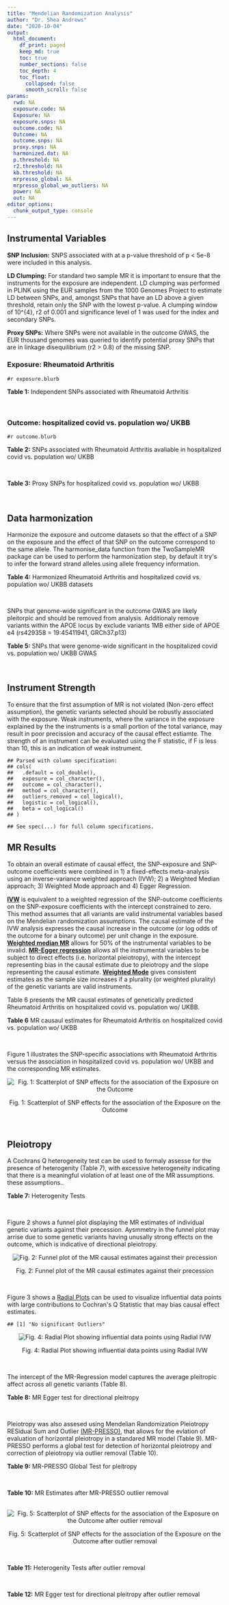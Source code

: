 ```yaml
---
title: "Mendelian Randomization Analysis"
author: "Dr. Shea Andrews"
date: "2020-10-04"
output:
  html_document:
    df_print: paged
    keep_md: true
    toc: true
    number_sections: false
    toc_depth: 4
    toc_float:
      collapsed: false
      smooth_scroll: false
params:
  rwd: NA
  exposure.code: NA
  Exposure: NA
  exposure.snps: NA
  outcome.code: NA
  Outcome: NA
  outcome.snps: NA
  proxy.snps: NA
  harmonized.dat: NA
  p.threshold: NA
  r2.threshold: NA
  kb.threshold: NA
  mrpresso_global: NA
  mrpresso_global_wo_outliers: NA
  power: NA
  out: NA
editor_options:
  chunk_output_type: console
---
```







## Instrumental Variables
**SNP Inclusion:** SNPS associated with at a p-value threshold of p < 5e-8 were included in this analysis.
<br>

**LD Clumping:** For standard two sample MR it is important to ensure that the instruments for the exposure are independent. LD clumping was performed in PLINK using the EUR samples from the 1000 Genomes Project to estimate LD between SNPs, and, amongst SNPs that have an LD above a given threshold, retain only the SNP with the lowest p-value. A clumping window of 10^{4}, r2 of 0.001 and significance level of 1 was used for the index and secondary SNPs.
<br>

**Proxy SNPs:** Where SNPs were not available in the outcome GWAS, the EUR thousand genomes was queried to identify potential proxy SNPs that are in linkage disequilibrium (r2 > 0.8) of the missing SNP.
<br>

### Exposure: Rheumatoid Arthritis
`#r exposure.blurb`
<br>

**Table 1:** Independent SNPs associated with Rheumatoid Arthritis
<div data-pagedtable="false">
  <script data-pagedtable-source type="application/json">
{"columns":[{"label":["SNP"],"name":[1],"type":["chr"],"align":["left"]},{"label":["CHROM"],"name":[2],"type":["dbl"],"align":["right"]},{"label":["POS"],"name":[3],"type":["dbl"],"align":["right"]},{"label":["REF"],"name":[4],"type":["chr"],"align":["left"]},{"label":["ALT"],"name":[5],"type":["chr"],"align":["left"]},{"label":["AF"],"name":[6],"type":["dbl"],"align":["right"]},{"label":["BETA"],"name":[7],"type":["dbl"],"align":["right"]},{"label":["SE"],"name":[8],"type":["dbl"],"align":["right"]},{"label":["Z"],"name":[9],"type":["dbl"],"align":["right"]},{"label":["P"],"name":[10],"type":["dbl"],"align":["right"]},{"label":["N"],"name":[11],"type":["dbl"],"align":["right"]},{"label":["TRAIT"],"name":[12],"type":["chr"],"align":["left"]}],"data":[{"1":"rs187786174","2":"1","3":"2523811","4":"G","5":"A","6":"0.0204778","7":"-0.11653382","8":"0.015306122","9":"-7.613543","10":"2.2e-10","11":"58284","12":"Rheumatoid_Arthritis"},{"1":"rs2240336","2":"1","3":"17674402","4":"C","5":"T","6":"0.3954930","7":"-0.10536052","8":"0.015306122","9":"-6.883554","10":"1.4e-09","11":"58284","12":"Rheumatoid_Arthritis"},{"1":"rs28411352","2":"1","3":"38278579","4":"C","5":"T","6":"0.2434500","7":"0.10436002","8":"0.022959184","9":"4.545458","10":"5.2e-09","11":"58284","12":"Rheumatoid_Arthritis"},{"1":"rs2476601","2":"1","3":"114377568","4":"A","5":"G","6":"0.8679250","7":"-0.59332700","8":"0.043367347","9":"-13.681400","10":"1.6e-149","11":"58284","12":"Rheumatoid_Arthritis"},{"1":"rs61828284","2":"1","3":"173299743","4":"C","5":"T","6":"0.0550693","7":"-0.19845094","8":"0.028061224","9":"-7.072070","10":"8.7e-09","11":"58284","12":"Rheumatoid_Arthritis"},{"1":"rs34695944","2":"2","3":"61124850","4":"T","5":"C","6":"0.3807150","7":"0.11653400","8":"0.015306122","9":"7.613540","10":"4.4e-14","11":"58284","12":"Rheumatoid_Arthritis"},{"1":"rs2661798","2":"2","3":"65635688","4":"A","5":"T","6":"0.3834450","7":"0.09431070","8":"0.015306122","9":"6.161630","10":"1.1e-09","11":"58284","12":"Rheumatoid_Arthritis"},{"1":"rs9653442","2":"2","3":"100825367","4":"C","5":"T","6":"0.5316020","7":"-0.10536052","8":"0.015306122","9":"-6.883554","10":"3.6e-12","11":"58284","12":"Rheumatoid_Arthritis"},{"1":"rs13426947","2":"2","3":"191933254","4":"G","5":"A","6":"0.1827410","7":"0.13102826","8":"0.022959184","9":"5.707009","10":"2.4e-12","11":"58284","12":"Rheumatoid_Arthritis"},{"1":"rs3087243","2":"2","3":"204738919","4":"G","5":"A","6":"0.3997100","7":"-0.13926207","8":"0.015306122","9":"-9.098455","10":"9.2e-20","11":"58284","12":"Rheumatoid_Arthritis"},{"1":"rs4452313","2":"3","3":"17047032","4":"A","5":"T","6":"0.2911230","7":"0.10536100","8":"0.015306122","9":"6.883550","10":"2.7e-10","11":"58284","12":"Rheumatoid_Arthritis"},{"1":"rs9310852","2":"3","3":"27784997","4":"A","5":"G","6":"0.4663500","7":"0.08338160","8":"0.015306122","9":"5.447600","10":"3.2e-08","11":"58284","12":"Rheumatoid_Arthritis"},{"1":"rs73081554","2":"3","3":"58302935","4":"C","5":"T","6":"0.0746377","7":"0.16551444","8":"0.035714286","9":"4.634404","10":"4.7e-08","11":"58284","12":"Rheumatoid_Arthritis"},{"1":"rs34046593","2":"4","3":"26111593","4":"G","5":"A","6":"0.2991580","7":"0.13976194","8":"0.020408163","9":"6.848335","10":"9.2e-17","11":"58284","12":"Rheumatoid_Arthritis"},{"1":"rs7731626","2":"5","3":"55444683","4":"G","5":"A","6":"0.3155110","7":"-0.19845094","8":"0.017857143","9":"-11.113253","10":"7.9e-23","11":"58284","12":"Rheumatoid_Arthritis"},{"1":"rs2561477","2":"5","3":"102608924","4":"G","5":"A","6":"0.3092130","7":"-0.10536052","8":"0.015306122","9":"-6.883554","10":"5.2e-10","11":"58284","12":"Rheumatoid_Arthritis"},{"1":"rs75599496","2":"6","3":"29205139","4":"G","5":"A","6":"0.0732724","7":"0.26236426","8":"0.038265306","9":"6.856453","10":"9.3e-18","11":"58284","12":"Rheumatoid_Arthritis"},{"1":"rs73432769","2":"6","3":"30716170","4":"C","5":"T","6":"0.0184850","7":"0.35065687","8":"0.066326531","9":"5.286827","10":"2.3e-13","11":"58284","12":"Rheumatoid_Arthritis"},{"1":"rs7754520","2":"6","3":"31906505","4":"C","5":"T","6":"0.0691295","7":"-0.57981850","8":"0.017857143","9":"-32.469836","10":"2.5e-75","11":"58284","12":"Rheumatoid_Arthritis"},{"1":"rs9296009","2":"6","3":"32114515","4":"A","5":"T","6":"0.1878170","7":"0.59783700","8":"0.007653061","9":"78.117400","10":"1.0e-250","11":"58284","12":"Rheumatoid_Arthritis"},{"1":"rs2858329","2":"6","3":"32658801","4":"A","5":"G","6":"0.4728350","7":"0.47803600","8":"0.010204082","9":"46.847500","10":"4.9e-204","11":"58284","12":"Rheumatoid_Arthritis"},{"1":"rs9277398","2":"6","3":"33051280","4":"T","5":"C","6":"0.2576700","7":"-0.35065700","8":"0.025510204","9":"-13.745700","10":"1.3e-86","11":"58284","12":"Rheumatoid_Arthritis"},{"1":"rs9277956","2":"6","3":"33211790","4":"G","5":"C","6":"0.1124360","7":"0.24846100","8":"0.017857143","9":"13.913800","10":"1.1e-32","11":"58284","12":"Rheumatoid_Arthritis"},{"1":"rs3799963","2":"6","3":"44231479","4":"G","5":"C","6":"0.0456204","7":"0.28768200","8":"0.038265306","9":"7.518090","10":"3.3e-08","11":"58284","12":"Rheumatoid_Arthritis"},{"1":"rs17264332","2":"6","3":"138005515","4":"A","5":"G","6":"0.2031930","7":"0.16251900","8":"0.015306122","9":"10.617900","10":"7.1e-19","11":"58284","12":"Rheumatoid_Arthritis"},{"1":"rs212389","2":"6","3":"159489791","4":"G","5":"A","6":"0.6965900","7":"0.09531018","8":"0.017857143","9":"5.337370","10":"1.1e-09","11":"58284","12":"Rheumatoid_Arthritis"},{"1":"rs1571878","2":"6","3":"167540842","4":"C","5":"T","6":"0.5631370","7":"-0.11653382","8":"0.012755102","9":"-9.136251","10":"4.9e-15","11":"58284","12":"Rheumatoid_Arthritis"},{"1":"rs3778753","2":"7","3":"128580042","4":"A","5":"G","6":"0.4340900","7":"0.11653400","8":"0.012755102","9":"9.136250","10":"4.2e-12","11":"58284","12":"Rheumatoid_Arthritis"},{"1":"rs11574914","2":"9","3":"34710338","4":"G","5":"A","6":"0.2992700","7":"0.12221763","8":"0.017857143","9":"6.844187","10":"1.5e-13","11":"58284","12":"Rheumatoid_Arthritis"},{"1":"rs10985070","2":"9","3":"123636121","4":"C","5":"A","6":"0.5272530","7":"-0.08338161","8":"0.015306122","9":"-5.447598","10":"1.7e-08","11":"58284","12":"Rheumatoid_Arthritis"},{"1":"rs706778","2":"10","3":"6098949","4":"C","5":"T","6":"0.4382760","7":"0.10436002","8":"0.017857143","9":"5.844161","10":"7.1e-12","11":"58284","12":"Rheumatoid_Arthritis"},{"1":"rs537544","2":"10","3":"8108382","4":"C","5":"T","6":"0.6293170","7":"-0.11653382","8":"0.015306122","9":"-7.613543","10":"8.0e-11","11":"58284","12":"Rheumatoid_Arthritis"},{"1":"rs12764378","2":"10","3":"63800004","4":"G","5":"A","6":"0.1825770","7":"0.13102826","8":"0.020408163","9":"6.420385","10":"1.9e-13","11":"58284","12":"Rheumatoid_Arthritis"},{"1":"rs10790268","2":"11","3":"118729391","4":"A","5":"G","6":"0.7762200","7":"0.16251900","8":"0.017857143","9":"9.101060","10":"3.3e-15","11":"58284","12":"Rheumatoid_Arthritis"},{"1":"rs9603608","2":"13","3":"40318819","4":"A","5":"C","6":"0.3852190","7":"-0.10436000","8":"0.017857143","9":"-5.844160","10":"7.6e-11","11":"58284","12":"Rheumatoid_Arthritis"},{"1":"rs8032939","2":"15","3":"38834033","4":"T","5":"C","6":"0.2649730","7":"0.11653400","8":"0.015306122","9":"7.613540","10":"2.4e-12","11":"58284","12":"Rheumatoid_Arthritis"},{"1":"rs8026898","2":"15","3":"69991417","4":"G","5":"A","6":"0.2595490","7":"0.14842001","8":"0.017857143","9":"8.311520","10":"2.4e-17","11":"58284","12":"Rheumatoid_Arthritis"},{"1":"rs13330176","2":"16","3":"86019087","4":"T","5":"A","6":"0.2022250","7":"0.11332869","8":"0.022959184","9":"4.936094","10":"9.0e-09","11":"58284","12":"Rheumatoid_Arthritis"},{"1":"rs59716545","2":"17","3":"38031857","4":"T","5":"G","6":"0.4167600","7":"0.09431070","8":"0.015306122","9":"6.161630","10":"2.0e-09","11":"58284","12":"Rheumatoid_Arthritis"},{"1":"rs592390","2":"18","3":"12822314","4":"T","5":"C","6":"0.4455140","7":"-0.09531020","8":"0.017857143","9":"-5.337370","10":"3.8e-09","11":"58284","12":"Rheumatoid_Arthritis"},{"1":"rs74956615","2":"19","3":"10427721","4":"T","5":"A","6":"0.0428850","7":"-0.37106368","8":"0.033163265","9":"-11.188997","10":"3.3e-16","11":"58284","12":"Rheumatoid_Arthritis"},{"1":"rs4239702","2":"20","3":"44749251","4":"T","5":"C","6":"0.7548950","7":"0.13926200","8":"0.015306122","9":"9.098460","10":"4.2e-14","11":"58284","12":"Rheumatoid_Arthritis"},{"1":"rs8133843","2":"21","3":"36738242","4":"G","5":"A","6":"0.6307830","7":"0.09531018","8":"0.020408163","9":"4.670199","10":"6.0e-09","11":"58284","12":"Rheumatoid_Arthritis"},{"1":"rs225433","2":"21","3":"43809418","4":"C","5":"G","6":"0.2398330","7":"-0.12783337","8":"0.020408163","9":"-6.263835","10":"1.8e-08","11":"58284","12":"Rheumatoid_Arthritis"},{"1":"rs2069235","2":"22","3":"39747780","4":"G","5":"A","6":"0.3169090","7":"0.10436002","8":"0.017857143","9":"5.844161","10":"3.0e-10","11":"58284","12":"Rheumatoid_Arthritis"}],"options":{"columns":{"min":{},"max":[10]},"rows":{"min":[10],"max":[10]},"pages":{}}}
  </script>
</div>
<br>

### Outcome: hospitalized covid vs. population wo/ UKBB
`#r outcome.blurb`
<br>

**Table 2:** SNPs associated with Rheumatoid Arthritis avaliable in hospitalized covid vs. population wo/ UKBB
<div data-pagedtable="false">
  <script data-pagedtable-source type="application/json">
{"columns":[{"label":["SNP"],"name":[1],"type":["chr"],"align":["left"]},{"label":["CHROM"],"name":[2],"type":["dbl"],"align":["right"]},{"label":["POS"],"name":[3],"type":["dbl"],"align":["right"]},{"label":["REF"],"name":[4],"type":["chr"],"align":["left"]},{"label":["ALT"],"name":[5],"type":["chr"],"align":["left"]},{"label":["AF"],"name":[6],"type":["dbl"],"align":["right"]},{"label":["BETA"],"name":[7],"type":["dbl"],"align":["right"]},{"label":["SE"],"name":[8],"type":["dbl"],"align":["right"]},{"label":["Z"],"name":[9],"type":["dbl"],"align":["right"]},{"label":["P"],"name":[10],"type":["dbl"],"align":["right"]},{"label":["N"],"name":[11],"type":["dbl"],"align":["right"]},{"label":["TRAIT"],"name":[12],"type":["chr"],"align":["left"]}],"data":[{"1":"rs2240336","2":"1","3":"17674402","4":"C","5":"T","6":"0.3954930","7":"0.0013097","8":"0.043575","9":"0.03005622","10":"0.976000","11":"7","12":"COVID:_hospitalized_vs._population__woUKBB"},{"1":"rs28411352","2":"1","3":"38278579","4":"C","5":"T","6":"0.2434500","7":"-0.1560200","8":"0.053072","9":"-2.93977992","10":"0.003284","11":"7","12":"COVID:_hospitalized_vs._population__woUKBB"},{"1":"rs2476601","2":"1","3":"114377568","4":"A","5":"G","6":"0.8679250","7":"-0.0256420","8":"0.091240","9":"-0.28103902","10":"0.778700","11":"6","12":"COVID:_hospitalized_vs._population__woUKBB"},{"1":"rs61828284","2":"1","3":"173299743","4":"C","5":"T","6":"0.0550693","7":"0.0343650","8":"0.085987","9":"0.39965344","10":"0.689400","11":"7","12":"COVID:_hospitalized_vs._population__woUKBB"},{"1":"rs34695944","2":"2","3":"61124850","4":"T","5":"C","6":"0.3807150","7":"-0.0220800","8":"0.046180","9":"-0.47812906","10":"0.632600","11":"7","12":"COVID:_hospitalized_vs._population__woUKBB"},{"1":"rs2661798","2":"2","3":"65635688","4":"A","5":"T","6":"0.3834450","7":"-0.0647560","8":"0.044195","9":"-1.46523362","10":"0.142900","11":"7","12":"COVID:_hospitalized_vs._population__woUKBB"},{"1":"rs9653442","2":"2","3":"100825367","4":"C","5":"T","6":"0.5316020","7":"-0.0496030","8":"0.043298","9":"-1.14561874","10":"0.252000","11":"7","12":"COVID:_hospitalized_vs._population__woUKBB"},{"1":"rs13426947","2":"2","3":"191933254","4":"G","5":"A","6":"0.1827410","7":"0.0254070","8":"0.053632","9":"0.47372837","10":"0.635700","11":"7","12":"COVID:_hospitalized_vs._population__woUKBB"},{"1":"rs3087243","2":"2","3":"204738919","4":"G","5":"A","6":"0.3997100","7":"-0.0139160","8":"0.043060","9":"-0.32317696","10":"0.746600","11":"7","12":"COVID:_hospitalized_vs._population__woUKBB"},{"1":"rs4452313","2":"3","3":"17047032","4":"A","5":"T","6":"0.2911230","7":"-0.0515260","8":"0.044941","9":"-1.14652544","10":"0.251600","11":"7","12":"COVID:_hospitalized_vs._population__woUKBB"},{"1":"rs9310852","2":"3","3":"27784997","4":"A","5":"G","6":"0.4663500","7":"-0.1064300","8":"0.044550","9":"-2.38900112","10":"0.016890","11":"7","12":"COVID:_hospitalized_vs._population__woUKBB"},{"1":"rs73081554","2":"3","3":"58302935","4":"C","5":"T","6":"0.0746377","7":"0.0174820","8":"0.105040","9":"0.16643184","10":"0.867800","11":"7","12":"COVID:_hospitalized_vs._population__woUKBB"},{"1":"rs34046593","2":"4","3":"26111593","4":"G","5":"A","6":"0.2991580","7":"0.0291220","8":"0.046239","9":"0.62981466","10":"0.528800","11":"7","12":"COVID:_hospitalized_vs._population__woUKBB"},{"1":"rs7731626","2":"5","3":"55444683","4":"G","5":"A","6":"0.3155110","7":"0.0090008","8":"0.044701","9":"0.20135567","10":"0.840400","11":"7","12":"COVID:_hospitalized_vs._population__woUKBB"},{"1":"rs2561477","2":"5","3":"102608924","4":"G","5":"A","6":"0.3092130","7":"-0.0501360","8":"0.047526","9":"-1.05491731","10":"0.291500","11":"7","12":"COVID:_hospitalized_vs._population__woUKBB"},{"1":"rs75599496","2":"6","3":"29205139","4":"G","5":"A","6":"0.0732724","7":"0.0263220","8":"0.102050","9":"0.25793239","10":"0.796500","11":"7","12":"COVID:_hospitalized_vs._population__woUKBB"},{"1":"rs73432769","2":"6","3":"30716170","4":"C","5":"T","6":"0.0184850","7":"-0.1169800","8":"0.144020","9":"-0.81224830","10":"0.416700","11":"7","12":"COVID:_hospitalized_vs._population__woUKBB"},{"1":"rs7754520","2":"6","3":"31906505","4":"C","5":"T","6":"0.0691295","7":"0.0991100","8":"0.072024","9":"1.37606909","10":"0.168800","11":"7","12":"COVID:_hospitalized_vs._population__woUKBB"},{"1":"rs9296009","2":"6","3":"32114515","4":"A","5":"T","6":"0.1878170","7":"0.0573450","8":"0.061109","9":"0.93840514","10":"0.348000","11":"7","12":"COVID:_hospitalized_vs._population__woUKBB"},{"1":"rs9277398","2":"6","3":"33051280","4":"T","5":"C","6":"0.2576700","7":"0.0855620","8":"0.048561","9":"1.76194889","10":"0.078080","11":"6","12":"COVID:_hospitalized_vs._population__woUKBB"},{"1":"rs9277956","2":"6","3":"33211790","4":"G","5":"C","6":"0.1124360","7":"0.0201310","8":"0.063220","9":"0.31842771","10":"0.750200","11":"5","12":"COVID:_hospitalized_vs._population__woUKBB"},{"1":"rs3799963","2":"6","3":"44231479","4":"G","5":"C","6":"0.0456204","7":"-0.0637830","8":"0.118590","9":"-0.53784467","10":"0.590700","11":"6","12":"COVID:_hospitalized_vs._population__woUKBB"},{"1":"rs17264332","2":"6","3":"138005515","4":"A","5":"G","6":"0.2031930","7":"-0.0357970","8":"0.057513","9":"-0.62241580","10":"0.533700","11":"7","12":"COVID:_hospitalized_vs._population__woUKBB"},{"1":"rs212389","2":"6","3":"159489791","4":"G","5":"A","6":"0.6965900","7":"0.0394490","8":"0.045038","9":"0.87590479","10":"0.381100","11":"7","12":"COVID:_hospitalized_vs._population__woUKBB"},{"1":"rs1571878","2":"6","3":"167540842","4":"C","5":"T","6":"0.5631370","7":"0.0480810","8":"0.043143","9":"1.11445657","10":"0.265100","11":"7","12":"COVID:_hospitalized_vs._population__woUKBB"},{"1":"rs3778753","2":"7","3":"128580042","4":"A","5":"G","6":"0.4340900","7":"0.0470190","8":"0.042677","9":"1.10174098","10":"0.270600","11":"7","12":"COVID:_hospitalized_vs._population__woUKBB"},{"1":"rs11574914","2":"9","3":"34710338","4":"G","5":"A","6":"0.2992700","7":"-0.0217380","8":"0.047891","9":"-0.45390574","10":"0.649900","11":"7","12":"COVID:_hospitalized_vs._population__woUKBB"},{"1":"rs10985070","2":"9","3":"123636121","4":"C","5":"A","6":"0.5272530","7":"0.0038108","8":"0.045231","9":"0.08425195","10":"0.932900","11":"6","12":"COVID:_hospitalized_vs._population__woUKBB"},{"1":"rs706778","2":"10","3":"6098949","4":"C","5":"T","6":"0.4382760","7":"0.0204720","8":"0.043200","9":"0.47388889","10":"0.635600","11":"7","12":"COVID:_hospitalized_vs._population__woUKBB"},{"1":"rs537544","2":"10","3":"8108382","4":"C","5":"T","6":"0.6293170","7":"-0.0527400","8":"0.045207","9":"-1.16663349","10":"0.243400","11":"7","12":"COVID:_hospitalized_vs._population__woUKBB"},{"1":"rs12764378","2":"10","3":"63800004","4":"G","5":"A","6":"0.1825770","7":"-0.0410640","8":"0.049897","9":"-0.82297533","10":"0.410500","11":"7","12":"COVID:_hospitalized_vs._population__woUKBB"},{"1":"rs10790268","2":"11","3":"118729391","4":"A","5":"G","6":"0.7762200","7":"-0.0524610","8":"0.055049","9":"-0.95298734","10":"0.340600","11":"7","12":"COVID:_hospitalized_vs._population__woUKBB"},{"1":"rs9603608","2":"13","3":"40318819","4":"A","5":"C","6":"0.3852190","7":"-0.0160390","8":"0.047323","9":"-0.33892610","10":"0.734700","11":"7","12":"COVID:_hospitalized_vs._population__woUKBB"},{"1":"rs8032939","2":"15","3":"38834033","4":"T","5":"C","6":"0.2649730","7":"0.0335660","8":"0.048150","9":"0.69711319","10":"0.485700","11":"7","12":"COVID:_hospitalized_vs._population__woUKBB"},{"1":"rs8026898","2":"15","3":"69991417","4":"G","5":"A","6":"0.2595490","7":"0.0044538","8":"0.048472","9":"0.09188397","10":"0.926800","11":"7","12":"COVID:_hospitalized_vs._population__woUKBB"},{"1":"rs13330176","2":"16","3":"86019087","4":"T","5":"A","6":"0.2022250","7":"0.0939320","8":"0.054282","9":"1.73044471","10":"0.083550","11":"7","12":"COVID:_hospitalized_vs._population__woUKBB"},{"1":"rs59716545","2":"17","3":"38031857","4":"T","5":"G","6":"0.4167600","7":"-0.0028044","8":"0.047026","9":"-0.05963510","10":"0.952400","11":"5","12":"COVID:_hospitalized_vs._population__woUKBB"},{"1":"rs592390","2":"18","3":"12822314","4":"T","5":"C","6":"0.4455140","7":"0.0539590","8":"0.043527","9":"1.23966733","10":"0.215100","11":"7","12":"COVID:_hospitalized_vs._population__woUKBB"},{"1":"rs74956615","2":"19","3":"10427721","4":"T","5":"A","6":"0.0428850","7":"0.1388400","8":"0.163480","9":"0.84927820","10":"0.395700","11":"2","12":"COVID:_hospitalized_vs._population__woUKBB"},{"1":"rs4239702","2":"20","3":"44749251","4":"T","5":"C","6":"0.7548950","7":"0.0469190","8":"0.046577","9":"1.00734268","10":"0.313800","11":"7","12":"COVID:_hospitalized_vs._population__woUKBB"},{"1":"rs8133843","2":"21","3":"36738242","4":"G","5":"A","6":"0.6307830","7":"0.1051700","8":"0.044512","9":"2.36273364","10":"0.018140","11":"7","12":"COVID:_hospitalized_vs._population__woUKBB"},{"1":"rs225433","2":"21","3":"43809418","4":"C","5":"G","6":"0.2398330","7":"0.0073073","8":"0.059780","9":"0.12223653","10":"0.902700","11":"7","12":"COVID:_hospitalized_vs._population__woUKBB"},{"1":"rs2069235","2":"22","3":"39747780","4":"G","5":"A","6":"0.3169090","7":"0.0381960","8":"0.048541","9":"0.78688119","10":"0.431400","11":"7","12":"COVID:_hospitalized_vs._population__woUKBB"},{"1":"rs187786174","2":"NA","3":"NA","4":"NA","5":"NA","6":"NA","7":"NA","8":"NA","9":"NA","10":"NA","11":"NA","12":"NA"},{"1":"rs2858329","2":"NA","3":"NA","4":"NA","5":"NA","6":"NA","7":"NA","8":"NA","9":"NA","10":"NA","11":"NA","12":"NA"}],"options":{"columns":{"min":{},"max":[10]},"rows":{"min":[10],"max":[10]},"pages":{}}}
  </script>
</div>
<br>

**Table 3:** Proxy SNPs for hospitalized covid vs. population wo/ UKBB
<div data-pagedtable="false">
  <script data-pagedtable-source type="application/json">
{"columns":[{"label":["target_snp"],"name":[1],"type":["chr"],"align":["left"]},{"label":["proxy_snp"],"name":[2],"type":["chr"],"align":["left"]},{"label":["ld.r2"],"name":[3],"type":["dbl"],"align":["right"]},{"label":["Dprime"],"name":[4],"type":["dbl"],"align":["right"]},{"label":["PHASE"],"name":[5],"type":["chr"],"align":["left"]},{"label":["X12"],"name":[6],"type":["lgl"],"align":["right"]},{"label":["CHROM"],"name":[7],"type":["dbl"],"align":["right"]},{"label":["POS"],"name":[8],"type":["dbl"],"align":["right"]},{"label":["REF.proxy"],"name":[9],"type":["chr"],"align":["left"]},{"label":["ALT.proxy"],"name":[10],"type":["chr"],"align":["left"]},{"label":["AF"],"name":[11],"type":["dbl"],"align":["right"]},{"label":["BETA"],"name":[12],"type":["dbl"],"align":["right"]},{"label":["SE"],"name":[13],"type":["dbl"],"align":["right"]},{"label":["Z"],"name":[14],"type":["dbl"],"align":["right"]},{"label":["P"],"name":[15],"type":["dbl"],"align":["right"]},{"label":["N"],"name":[16],"type":["dbl"],"align":["right"]},{"label":["TRAIT"],"name":[17],"type":["chr"],"align":["left"]},{"label":["ref"],"name":[18],"type":["chr"],"align":["left"]},{"label":["ref.proxy"],"name":[19],"type":["chr"],"align":["left"]},{"label":["alt"],"name":[20],"type":["chr"],"align":["left"]},{"label":["alt.proxy"],"name":[21],"type":["chr"],"align":["left"]},{"label":["ALT"],"name":[22],"type":["chr"],"align":["left"]},{"label":["REF"],"name":[23],"type":["chr"],"align":["left"]},{"label":["proxy.outcome"],"name":[24],"type":["lgl"],"align":["right"]}],"data":[{"1":"rs187786174","2":"rs745368","3":"0.990767","4":"1","5":"AT/GC","6":"NA","7":"1","8":"2524205","9":"C","10":"T","11":"0.314911","12":"-0.0069917","13":"0.046634","14":"-0.1499271","15":"0.8808","16":"7","17":"COVID:_hospitalized_vs._population__woUKBB","18":"A","19":"T","20":"G","21":"C","22":"A","23":"G","24":"TRUE"},{"1":"rs2858329","2":"rs9275101","3":"0.988131","4":"1","5":"AG/GA","6":"NA","7":"6","8":"32649355","9":"G","10":"A","11":"0.479853","12":"-0.0652110","13":"0.047042","14":"-1.3862293","15":"0.1657","16":"5","17":"COVID:_hospitalized_vs._population__woUKBB","18":"A","19":"G","20":"G","21":"A","22":"G","23":"A","24":"TRUE"}],"options":{"columns":{"min":{},"max":[10]},"rows":{"min":[10],"max":[10]},"pages":{}}}
  </script>
</div>
<br>

## Data harmonization
Harmonize the exposure and outcome datasets so that the effect of a SNP on the exposure and the effect of that SNP on the outcome correspond to the same allele. The harmonise_data function from the TwoSampleMR package can be used to perform the harmonization step, by default it try's to infer the forward strand alleles using allele frequency information.
<br>

**Table 4:** Harmonized Rheumatoid Arthritis and hospitalized covid vs. population wo/ UKBB datasets
<div data-pagedtable="false">
  <script data-pagedtable-source type="application/json">
{"columns":[{"label":["SNP"],"name":[1],"type":["chr"],"align":["left"]},{"label":["effect_allele.exposure"],"name":[2],"type":["chr"],"align":["left"]},{"label":["other_allele.exposure"],"name":[3],"type":["chr"],"align":["left"]},{"label":["effect_allele.outcome"],"name":[4],"type":["chr"],"align":["left"]},{"label":["other_allele.outcome"],"name":[5],"type":["chr"],"align":["left"]},{"label":["beta.exposure"],"name":[6],"type":["dbl"],"align":["right"]},{"label":["beta.outcome"],"name":[7],"type":["dbl"],"align":["right"]},{"label":["eaf.exposure"],"name":[8],"type":["dbl"],"align":["right"]},{"label":["eaf.outcome"],"name":[9],"type":["dbl"],"align":["right"]},{"label":["remove"],"name":[10],"type":["lgl"],"align":["right"]},{"label":["palindromic"],"name":[11],"type":["lgl"],"align":["right"]},{"label":["ambiguous"],"name":[12],"type":["lgl"],"align":["right"]},{"label":["id.outcome"],"name":[13],"type":["chr"],"align":["left"]},{"label":["chr.outcome"],"name":[14],"type":["dbl"],"align":["right"]},{"label":["pos.outcome"],"name":[15],"type":["dbl"],"align":["right"]},{"label":["se.outcome"],"name":[16],"type":["dbl"],"align":["right"]},{"label":["z.outcome"],"name":[17],"type":["dbl"],"align":["right"]},{"label":["pval.outcome"],"name":[18],"type":["dbl"],"align":["right"]},{"label":["samplesize.outcome"],"name":[19],"type":["dbl"],"align":["right"]},{"label":["outcome"],"name":[20],"type":["chr"],"align":["left"]},{"label":["mr_keep.outcome"],"name":[21],"type":["lgl"],"align":["right"]},{"label":["pval_origin.outcome"],"name":[22],"type":["chr"],"align":["left"]},{"label":["chr.exposure"],"name":[23],"type":["dbl"],"align":["right"]},{"label":["pos.exposure"],"name":[24],"type":["dbl"],"align":["right"]},{"label":["se.exposure"],"name":[25],"type":["dbl"],"align":["right"]},{"label":["z.exposure"],"name":[26],"type":["dbl"],"align":["right"]},{"label":["pval.exposure"],"name":[27],"type":["dbl"],"align":["right"]},{"label":["samplesize.exposure"],"name":[28],"type":["dbl"],"align":["right"]},{"label":["exposure"],"name":[29],"type":["chr"],"align":["left"]},{"label":["mr_keep.exposure"],"name":[30],"type":["lgl"],"align":["right"]},{"label":["pval_origin.exposure"],"name":[31],"type":["chr"],"align":["left"]},{"label":["id.exposure"],"name":[32],"type":["chr"],"align":["left"]},{"label":["action"],"name":[33],"type":["dbl"],"align":["right"]},{"label":["mr_keep"],"name":[34],"type":["lgl"],"align":["right"]},{"label":["pt"],"name":[35],"type":["dbl"],"align":["right"]},{"label":["pleitropy_keep"],"name":[36],"type":["lgl"],"align":["right"]},{"label":["mrpresso_RSSobs"],"name":[37],"type":["lgl"],"align":["right"]},{"label":["mrpresso_pval"],"name":[38],"type":["lgl"],"align":["right"]},{"label":["mrpresso_keep"],"name":[39],"type":["lgl"],"align":["right"]}],"data":[{"1":"rs10790268","2":"G","3":"A","4":"G","5":"A","6":"0.16251900","7":"-0.0524610","8":"0.7762200","9":"0.7762200","10":"FALSE","11":"FALSE","12":"FALSE","13":"QgqV8L","14":"11","15":"118729391","16":"0.055049","17":"-0.95298734","18":"0.340600","19":"7","20":"covidhgi2020anaB2v2woUKBB","21":"TRUE","22":"reported","23":"11","24":"118729391","25":"0.017857143","26":"9.101060","27":"3.3e-15","28":"58284","29":"Okada2014rartis","30":"TRUE","31":"reported","32":"JV8C6g","33":"2","34":"TRUE","35":"5e-08","36":"TRUE","37":"NA","38":"NA","39":"TRUE"},{"1":"rs10985070","2":"A","3":"C","4":"A","5":"C","6":"-0.08338161","7":"0.0038108","8":"0.5272530","9":"0.5272530","10":"FALSE","11":"FALSE","12":"FALSE","13":"QgqV8L","14":"9","15":"123636121","16":"0.045231","17":"0.08425195","18":"0.932900","19":"6","20":"covidhgi2020anaB2v2woUKBB","21":"TRUE","22":"reported","23":"9","24":"123636121","25":"0.015306122","26":"-5.447598","27":"1.7e-08","28":"58284","29":"Okada2014rartis","30":"TRUE","31":"reported","32":"JV8C6g","33":"2","34":"TRUE","35":"5e-08","36":"TRUE","37":"NA","38":"NA","39":"TRUE"},{"1":"rs11574914","2":"A","3":"G","4":"A","5":"G","6":"0.12221763","7":"-0.0217380","8":"0.2992700","9":"0.2992700","10":"FALSE","11":"FALSE","12":"FALSE","13":"QgqV8L","14":"9","15":"34710338","16":"0.047891","17":"-0.45390574","18":"0.649900","19":"7","20":"covidhgi2020anaB2v2woUKBB","21":"TRUE","22":"reported","23":"9","24":"34710338","25":"0.017857143","26":"6.844187","27":"1.5e-13","28":"58284","29":"Okada2014rartis","30":"TRUE","31":"reported","32":"JV8C6g","33":"2","34":"TRUE","35":"5e-08","36":"TRUE","37":"NA","38":"NA","39":"TRUE"},{"1":"rs12764378","2":"A","3":"G","4":"A","5":"G","6":"0.13102826","7":"-0.0410640","8":"0.1825770","9":"0.1825770","10":"FALSE","11":"FALSE","12":"FALSE","13":"QgqV8L","14":"10","15":"63800004","16":"0.049897","17":"-0.82297533","18":"0.410500","19":"7","20":"covidhgi2020anaB2v2woUKBB","21":"TRUE","22":"reported","23":"10","24":"63800004","25":"0.020408163","26":"6.420385","27":"1.9e-13","28":"58284","29":"Okada2014rartis","30":"TRUE","31":"reported","32":"JV8C6g","33":"2","34":"TRUE","35":"5e-08","36":"TRUE","37":"NA","38":"NA","39":"TRUE"},{"1":"rs13330176","2":"A","3":"T","4":"A","5":"T","6":"0.11332869","7":"0.0939320","8":"0.2022250","9":"0.2022250","10":"FALSE","11":"TRUE","12":"FALSE","13":"QgqV8L","14":"16","15":"86019087","16":"0.054282","17":"1.73044471","18":"0.083550","19":"7","20":"covidhgi2020anaB2v2woUKBB","21":"TRUE","22":"reported","23":"16","24":"86019087","25":"0.022959184","26":"4.936094","27":"9.0e-09","28":"58284","29":"Okada2014rartis","30":"TRUE","31":"reported","32":"JV8C6g","33":"2","34":"TRUE","35":"5e-08","36":"TRUE","37":"NA","38":"NA","39":"TRUE"},{"1":"rs13426947","2":"A","3":"G","4":"A","5":"G","6":"0.13102826","7":"0.0254070","8":"0.1827410","9":"0.1827410","10":"FALSE","11":"FALSE","12":"FALSE","13":"QgqV8L","14":"2","15":"191933254","16":"0.053632","17":"0.47372837","18":"0.635700","19":"7","20":"covidhgi2020anaB2v2woUKBB","21":"TRUE","22":"reported","23":"2","24":"191933254","25":"0.022959184","26":"5.707009","27":"2.4e-12","28":"58284","29":"Okada2014rartis","30":"TRUE","31":"reported","32":"JV8C6g","33":"2","34":"TRUE","35":"5e-08","36":"TRUE","37":"NA","38":"NA","39":"TRUE"},{"1":"rs1571878","2":"T","3":"C","4":"T","5":"C","6":"-0.11653382","7":"0.0480810","8":"0.5631370","9":"0.5631370","10":"FALSE","11":"FALSE","12":"FALSE","13":"QgqV8L","14":"6","15":"167540842","16":"0.043143","17":"1.11445657","18":"0.265100","19":"7","20":"covidhgi2020anaB2v2woUKBB","21":"TRUE","22":"reported","23":"6","24":"167540842","25":"0.012755102","26":"-9.136251","27":"4.9e-15","28":"58284","29":"Okada2014rartis","30":"TRUE","31":"reported","32":"JV8C6g","33":"2","34":"TRUE","35":"5e-08","36":"TRUE","37":"NA","38":"NA","39":"TRUE"},{"1":"rs17264332","2":"G","3":"A","4":"G","5":"A","6":"0.16251900","7":"-0.0357970","8":"0.2031930","9":"0.2031930","10":"FALSE","11":"FALSE","12":"FALSE","13":"QgqV8L","14":"6","15":"138005515","16":"0.057513","17":"-0.62241580","18":"0.533700","19":"7","20":"covidhgi2020anaB2v2woUKBB","21":"TRUE","22":"reported","23":"6","24":"138005515","25":"0.015306122","26":"10.617900","27":"7.1e-19","28":"58284","29":"Okada2014rartis","30":"TRUE","31":"reported","32":"JV8C6g","33":"2","34":"TRUE","35":"5e-08","36":"TRUE","37":"NA","38":"NA","39":"TRUE"},{"1":"rs187786174","2":"A","3":"G","4":"A","5":"G","6":"-0.11653382","7":"-0.0069917","8":"0.0204778","9":"0.3149110","10":"FALSE","11":"FALSE","12":"FALSE","13":"QgqV8L","14":"1","15":"2524205","16":"0.046634","17":"-0.14992709","18":"0.880800","19":"7","20":"covidhgi2020anaB2v2woUKBB","21":"TRUE","22":"reported","23":"1","24":"2523811","25":"0.015306122","26":"-7.613543","27":"2.2e-10","28":"58284","29":"Okada2014rartis","30":"TRUE","31":"reported","32":"JV8C6g","33":"2","34":"TRUE","35":"5e-08","36":"TRUE","37":"NA","38":"NA","39":"TRUE"},{"1":"rs2069235","2":"A","3":"G","4":"A","5":"G","6":"0.10436002","7":"0.0381960","8":"0.3169090","9":"0.3169090","10":"FALSE","11":"FALSE","12":"FALSE","13":"QgqV8L","14":"22","15":"39747780","16":"0.048541","17":"0.78688119","18":"0.431400","19":"7","20":"covidhgi2020anaB2v2woUKBB","21":"TRUE","22":"reported","23":"22","24":"39747780","25":"0.017857143","26":"5.844161","27":"3.0e-10","28":"58284","29":"Okada2014rartis","30":"TRUE","31":"reported","32":"JV8C6g","33":"2","34":"TRUE","35":"5e-08","36":"TRUE","37":"NA","38":"NA","39":"TRUE"},{"1":"rs212389","2":"A","3":"G","4":"A","5":"G","6":"0.09531018","7":"0.0394490","8":"0.6965900","9":"0.6965900","10":"FALSE","11":"FALSE","12":"FALSE","13":"QgqV8L","14":"6","15":"159489791","16":"0.045038","17":"0.87590479","18":"0.381100","19":"7","20":"covidhgi2020anaB2v2woUKBB","21":"TRUE","22":"reported","23":"6","24":"159489791","25":"0.017857143","26":"5.337370","27":"1.1e-09","28":"58284","29":"Okada2014rartis","30":"TRUE","31":"reported","32":"JV8C6g","33":"2","34":"TRUE","35":"5e-08","36":"TRUE","37":"NA","38":"NA","39":"TRUE"},{"1":"rs2240336","2":"T","3":"C","4":"T","5":"C","6":"-0.10536052","7":"0.0013097","8":"0.3954930","9":"0.3954930","10":"FALSE","11":"FALSE","12":"FALSE","13":"QgqV8L","14":"1","15":"17674402","16":"0.043575","17":"0.03005622","18":"0.976000","19":"7","20":"covidhgi2020anaB2v2woUKBB","21":"TRUE","22":"reported","23":"1","24":"17674402","25":"0.015306122","26":"-6.883554","27":"1.4e-09","28":"58284","29":"Okada2014rartis","30":"TRUE","31":"reported","32":"JV8C6g","33":"2","34":"TRUE","35":"5e-08","36":"TRUE","37":"NA","38":"NA","39":"TRUE"},{"1":"rs225433","2":"G","3":"C","4":"G","5":"C","6":"-0.12783337","7":"0.0073073","8":"0.2398330","9":"0.2398330","10":"FALSE","11":"TRUE","12":"FALSE","13":"QgqV8L","14":"21","15":"43809418","16":"0.059780","17":"0.12223653","18":"0.902700","19":"7","20":"covidhgi2020anaB2v2woUKBB","21":"TRUE","22":"reported","23":"21","24":"43809418","25":"0.020408163","26":"-6.263835","27":"1.8e-08","28":"58284","29":"Okada2014rartis","30":"TRUE","31":"reported","32":"JV8C6g","33":"2","34":"TRUE","35":"5e-08","36":"TRUE","37":"NA","38":"NA","39":"TRUE"},{"1":"rs2476601","2":"G","3":"A","4":"G","5":"A","6":"-0.59332700","7":"-0.0256420","8":"0.8679250","9":"0.8679250","10":"FALSE","11":"FALSE","12":"FALSE","13":"QgqV8L","14":"1","15":"114377568","16":"0.091240","17":"-0.28103902","18":"0.778700","19":"6","20":"covidhgi2020anaB2v2woUKBB","21":"TRUE","22":"reported","23":"1","24":"114377568","25":"0.043367347","26":"-13.681400","27":"1.6e-149","28":"58284","29":"Okada2014rartis","30":"TRUE","31":"reported","32":"JV8C6g","33":"2","34":"TRUE","35":"5e-08","36":"TRUE","37":"NA","38":"NA","39":"TRUE"},{"1":"rs2561477","2":"A","3":"G","4":"A","5":"G","6":"-0.10536052","7":"-0.0501360","8":"0.3092130","9":"0.3092130","10":"FALSE","11":"FALSE","12":"FALSE","13":"QgqV8L","14":"5","15":"102608924","16":"0.047526","17":"-1.05491731","18":"0.291500","19":"7","20":"covidhgi2020anaB2v2woUKBB","21":"TRUE","22":"reported","23":"5","24":"102608924","25":"0.015306122","26":"-6.883554","27":"5.2e-10","28":"58284","29":"Okada2014rartis","30":"TRUE","31":"reported","32":"JV8C6g","33":"2","34":"TRUE","35":"5e-08","36":"TRUE","37":"NA","38":"NA","39":"TRUE"},{"1":"rs2661798","2":"T","3":"A","4":"T","5":"A","6":"0.09431070","7":"-0.0647560","8":"0.3834450","9":"0.3834450","10":"FALSE","11":"TRUE","12":"FALSE","13":"QgqV8L","14":"2","15":"65635688","16":"0.044195","17":"-1.46523362","18":"0.142900","19":"7","20":"covidhgi2020anaB2v2woUKBB","21":"TRUE","22":"reported","23":"2","24":"65635688","25":"0.015306122","26":"6.161630","27":"1.1e-09","28":"58284","29":"Okada2014rartis","30":"TRUE","31":"reported","32":"JV8C6g","33":"2","34":"TRUE","35":"5e-08","36":"TRUE","37":"NA","38":"NA","39":"TRUE"},{"1":"rs28411352","2":"T","3":"C","4":"T","5":"C","6":"0.10436002","7":"-0.1560200","8":"0.2434500","9":"0.2434500","10":"FALSE","11":"FALSE","12":"FALSE","13":"QgqV8L","14":"1","15":"38278579","16":"0.053072","17":"-2.93977992","18":"0.003284","19":"7","20":"covidhgi2020anaB2v2woUKBB","21":"TRUE","22":"reported","23":"1","24":"38278579","25":"0.022959184","26":"4.545458","27":"5.2e-09","28":"58284","29":"Okada2014rartis","30":"TRUE","31":"reported","32":"JV8C6g","33":"2","34":"TRUE","35":"5e-08","36":"TRUE","37":"NA","38":"NA","39":"TRUE"},{"1":"rs2858329","2":"G","3":"A","4":"G","5":"A","6":"0.47803600","7":"-0.0652110","8":"0.4728350","9":"0.4798530","10":"FALSE","11":"FALSE","12":"FALSE","13":"QgqV8L","14":"6","15":"32649355","16":"0.047042","17":"-1.38622933","18":"0.165700","19":"5","20":"covidhgi2020anaB2v2woUKBB","21":"TRUE","22":"reported","23":"6","24":"32658801","25":"0.010204082","26":"46.847500","27":"1.0e-200","28":"58284","29":"Okada2014rartis","30":"TRUE","31":"reported","32":"JV8C6g","33":"2","34":"TRUE","35":"5e-08","36":"TRUE","37":"NA","38":"NA","39":"TRUE"},{"1":"rs3087243","2":"A","3":"G","4":"A","5":"G","6":"-0.13926207","7":"-0.0139160","8":"0.3997100","9":"0.3997100","10":"FALSE","11":"FALSE","12":"FALSE","13":"QgqV8L","14":"2","15":"204738919","16":"0.043060","17":"-0.32317696","18":"0.746600","19":"7","20":"covidhgi2020anaB2v2woUKBB","21":"TRUE","22":"reported","23":"2","24":"204738919","25":"0.015306122","26":"-9.098455","27":"9.2e-20","28":"58284","29":"Okada2014rartis","30":"TRUE","31":"reported","32":"JV8C6g","33":"2","34":"TRUE","35":"5e-08","36":"TRUE","37":"NA","38":"NA","39":"TRUE"},{"1":"rs34046593","2":"A","3":"G","4":"A","5":"G","6":"0.13976194","7":"0.0291220","8":"0.2991580","9":"0.2991580","10":"FALSE","11":"FALSE","12":"FALSE","13":"QgqV8L","14":"4","15":"26111593","16":"0.046239","17":"0.62981466","18":"0.528800","19":"7","20":"covidhgi2020anaB2v2woUKBB","21":"TRUE","22":"reported","23":"4","24":"26111593","25":"0.020408163","26":"6.848335","27":"9.2e-17","28":"58284","29":"Okada2014rartis","30":"TRUE","31":"reported","32":"JV8C6g","33":"2","34":"TRUE","35":"5e-08","36":"TRUE","37":"NA","38":"NA","39":"TRUE"},{"1":"rs34695944","2":"C","3":"T","4":"C","5":"T","6":"0.11653400","7":"-0.0220800","8":"0.3807150","9":"0.3807150","10":"FALSE","11":"FALSE","12":"FALSE","13":"QgqV8L","14":"2","15":"61124850","16":"0.046180","17":"-0.47812906","18":"0.632600","19":"7","20":"covidhgi2020anaB2v2woUKBB","21":"TRUE","22":"reported","23":"2","24":"61124850","25":"0.015306122","26":"7.613540","27":"4.4e-14","28":"58284","29":"Okada2014rartis","30":"TRUE","31":"reported","32":"JV8C6g","33":"2","34":"TRUE","35":"5e-08","36":"TRUE","37":"NA","38":"NA","39":"TRUE"},{"1":"rs3778753","2":"G","3":"A","4":"G","5":"A","6":"0.11653400","7":"0.0470190","8":"0.4340900","9":"0.4340900","10":"FALSE","11":"FALSE","12":"FALSE","13":"QgqV8L","14":"7","15":"128580042","16":"0.042677","17":"1.10174098","18":"0.270600","19":"7","20":"covidhgi2020anaB2v2woUKBB","21":"TRUE","22":"reported","23":"7","24":"128580042","25":"0.012755102","26":"9.136250","27":"4.2e-12","28":"58284","29":"Okada2014rartis","30":"TRUE","31":"reported","32":"JV8C6g","33":"2","34":"TRUE","35":"5e-08","36":"TRUE","37":"NA","38":"NA","39":"TRUE"},{"1":"rs3799963","2":"C","3":"G","4":"C","5":"G","6":"0.28768200","7":"-0.0637830","8":"0.0456204","9":"0.0456204","10":"FALSE","11":"TRUE","12":"FALSE","13":"QgqV8L","14":"6","15":"44231479","16":"0.118590","17":"-0.53784467","18":"0.590700","19":"6","20":"covidhgi2020anaB2v2woUKBB","21":"TRUE","22":"reported","23":"6","24":"44231479","25":"0.038265306","26":"7.518090","27":"3.3e-08","28":"58284","29":"Okada2014rartis","30":"TRUE","31":"reported","32":"JV8C6g","33":"2","34":"TRUE","35":"5e-08","36":"TRUE","37":"NA","38":"NA","39":"TRUE"},{"1":"rs4239702","2":"C","3":"T","4":"C","5":"T","6":"0.13926200","7":"0.0469190","8":"0.7548950","9":"0.7548950","10":"FALSE","11":"FALSE","12":"FALSE","13":"QgqV8L","14":"20","15":"44749251","16":"0.046577","17":"1.00734268","18":"0.313800","19":"7","20":"covidhgi2020anaB2v2woUKBB","21":"TRUE","22":"reported","23":"20","24":"44749251","25":"0.015306122","26":"9.098460","27":"4.2e-14","28":"58284","29":"Okada2014rartis","30":"TRUE","31":"reported","32":"JV8C6g","33":"2","34":"TRUE","35":"5e-08","36":"TRUE","37":"NA","38":"NA","39":"TRUE"},{"1":"rs4452313","2":"T","3":"A","4":"T","5":"A","6":"0.10536100","7":"-0.0515260","8":"0.2911230","9":"0.2911230","10":"FALSE","11":"TRUE","12":"FALSE","13":"QgqV8L","14":"3","15":"17047032","16":"0.044941","17":"-1.14652544","18":"0.251600","19":"7","20":"covidhgi2020anaB2v2woUKBB","21":"TRUE","22":"reported","23":"3","24":"17047032","25":"0.015306122","26":"6.883550","27":"2.7e-10","28":"58284","29":"Okada2014rartis","30":"TRUE","31":"reported","32":"JV8C6g","33":"2","34":"TRUE","35":"5e-08","36":"TRUE","37":"NA","38":"NA","39":"TRUE"},{"1":"rs537544","2":"T","3":"C","4":"T","5":"C","6":"-0.11653382","7":"-0.0527400","8":"0.6293170","9":"0.6293170","10":"FALSE","11":"FALSE","12":"FALSE","13":"QgqV8L","14":"10","15":"8108382","16":"0.045207","17":"-1.16663349","18":"0.243400","19":"7","20":"covidhgi2020anaB2v2woUKBB","21":"TRUE","22":"reported","23":"10","24":"8108382","25":"0.015306122","26":"-7.613543","27":"8.0e-11","28":"58284","29":"Okada2014rartis","30":"TRUE","31":"reported","32":"JV8C6g","33":"2","34":"TRUE","35":"5e-08","36":"TRUE","37":"NA","38":"NA","39":"TRUE"},{"1":"rs592390","2":"C","3":"T","4":"C","5":"T","6":"-0.09531020","7":"0.0539590","8":"0.4455140","9":"0.4455140","10":"FALSE","11":"FALSE","12":"FALSE","13":"QgqV8L","14":"18","15":"12822314","16":"0.043527","17":"1.23966733","18":"0.215100","19":"7","20":"covidhgi2020anaB2v2woUKBB","21":"TRUE","22":"reported","23":"18","24":"12822314","25":"0.017857143","26":"-5.337370","27":"3.8e-09","28":"58284","29":"Okada2014rartis","30":"TRUE","31":"reported","32":"JV8C6g","33":"2","34":"TRUE","35":"5e-08","36":"TRUE","37":"NA","38":"NA","39":"TRUE"},{"1":"rs59716545","2":"G","3":"T","4":"G","5":"T","6":"0.09431070","7":"-0.0028044","8":"0.4167600","9":"0.4167600","10":"FALSE","11":"FALSE","12":"FALSE","13":"QgqV8L","14":"17","15":"38031857","16":"0.047026","17":"-0.05963510","18":"0.952400","19":"5","20":"covidhgi2020anaB2v2woUKBB","21":"TRUE","22":"reported","23":"17","24":"38031857","25":"0.015306122","26":"6.161630","27":"2.0e-09","28":"58284","29":"Okada2014rartis","30":"TRUE","31":"reported","32":"JV8C6g","33":"2","34":"TRUE","35":"5e-08","36":"TRUE","37":"NA","38":"NA","39":"TRUE"},{"1":"rs61828284","2":"T","3":"C","4":"T","5":"C","6":"-0.19845094","7":"0.0343650","8":"0.0550693","9":"0.0550693","10":"FALSE","11":"FALSE","12":"FALSE","13":"QgqV8L","14":"1","15":"173299743","16":"0.085987","17":"0.39965344","18":"0.689400","19":"7","20":"covidhgi2020anaB2v2woUKBB","21":"TRUE","22":"reported","23":"1","24":"173299743","25":"0.028061224","26":"-7.072070","27":"8.7e-09","28":"58284","29":"Okada2014rartis","30":"TRUE","31":"reported","32":"JV8C6g","33":"2","34":"TRUE","35":"5e-08","36":"TRUE","37":"NA","38":"NA","39":"TRUE"},{"1":"rs706778","2":"T","3":"C","4":"T","5":"C","6":"0.10436002","7":"0.0204720","8":"0.4382760","9":"0.4382760","10":"FALSE","11":"FALSE","12":"FALSE","13":"QgqV8L","14":"10","15":"6098949","16":"0.043200","17":"0.47388889","18":"0.635600","19":"7","20":"covidhgi2020anaB2v2woUKBB","21":"TRUE","22":"reported","23":"10","24":"6098949","25":"0.017857143","26":"5.844161","27":"7.1e-12","28":"58284","29":"Okada2014rartis","30":"TRUE","31":"reported","32":"JV8C6g","33":"2","34":"TRUE","35":"5e-08","36":"TRUE","37":"NA","38":"NA","39":"TRUE"},{"1":"rs73081554","2":"T","3":"C","4":"T","5":"C","6":"0.16551444","7":"0.0174820","8":"0.0746377","9":"0.0746377","10":"FALSE","11":"FALSE","12":"FALSE","13":"QgqV8L","14":"3","15":"58302935","16":"0.105040","17":"0.16643184","18":"0.867800","19":"7","20":"covidhgi2020anaB2v2woUKBB","21":"TRUE","22":"reported","23":"3","24":"58302935","25":"0.035714286","26":"4.634404","27":"4.7e-08","28":"58284","29":"Okada2014rartis","30":"TRUE","31":"reported","32":"JV8C6g","33":"2","34":"TRUE","35":"5e-08","36":"TRUE","37":"NA","38":"NA","39":"TRUE"},{"1":"rs73432769","2":"T","3":"C","4":"T","5":"C","6":"0.35065687","7":"-0.1169800","8":"0.0184850","9":"0.0184850","10":"FALSE","11":"FALSE","12":"FALSE","13":"QgqV8L","14":"6","15":"30716170","16":"0.144020","17":"-0.81224830","18":"0.416700","19":"7","20":"covidhgi2020anaB2v2woUKBB","21":"TRUE","22":"reported","23":"6","24":"30716170","25":"0.066326531","26":"5.286827","27":"2.3e-13","28":"58284","29":"Okada2014rartis","30":"TRUE","31":"reported","32":"JV8C6g","33":"2","34":"TRUE","35":"5e-08","36":"TRUE","37":"NA","38":"NA","39":"TRUE"},{"1":"rs74956615","2":"A","3":"T","4":"A","5":"T","6":"-0.37106368","7":"0.1388400","8":"0.0428850","9":"0.0428850","10":"FALSE","11":"TRUE","12":"FALSE","13":"QgqV8L","14":"19","15":"10427721","16":"0.163480","17":"0.84927820","18":"0.395700","19":"2","20":"covidhgi2020anaB2v2woUKBB","21":"TRUE","22":"reported","23":"19","24":"10427721","25":"0.033163265","26":"-11.188997","27":"3.3e-16","28":"58284","29":"Okada2014rartis","30":"TRUE","31":"reported","32":"JV8C6g","33":"2","34":"TRUE","35":"5e-08","36":"TRUE","37":"NA","38":"NA","39":"TRUE"},{"1":"rs75599496","2":"A","3":"G","4":"A","5":"G","6":"0.26236426","7":"0.0263220","8":"0.0732724","9":"0.0732724","10":"FALSE","11":"FALSE","12":"FALSE","13":"QgqV8L","14":"6","15":"29205139","16":"0.102050","17":"0.25793239","18":"0.796500","19":"7","20":"covidhgi2020anaB2v2woUKBB","21":"TRUE","22":"reported","23":"6","24":"29205139","25":"0.038265306","26":"6.856453","27":"9.3e-18","28":"58284","29":"Okada2014rartis","30":"TRUE","31":"reported","32":"JV8C6g","33":"2","34":"TRUE","35":"5e-08","36":"TRUE","37":"NA","38":"NA","39":"TRUE"},{"1":"rs7731626","2":"A","3":"G","4":"A","5":"G","6":"-0.19845094","7":"0.0090008","8":"0.3155110","9":"0.3155110","10":"FALSE","11":"FALSE","12":"FALSE","13":"QgqV8L","14":"5","15":"55444683","16":"0.044701","17":"0.20135567","18":"0.840400","19":"7","20":"covidhgi2020anaB2v2woUKBB","21":"TRUE","22":"reported","23":"5","24":"55444683","25":"0.017857143","26":"-11.113253","27":"7.9e-23","28":"58284","29":"Okada2014rartis","30":"TRUE","31":"reported","32":"JV8C6g","33":"2","34":"TRUE","35":"5e-08","36":"TRUE","37":"NA","38":"NA","39":"TRUE"},{"1":"rs7754520","2":"T","3":"C","4":"T","5":"C","6":"-0.57981850","7":"0.0991100","8":"0.0691295","9":"0.0691295","10":"FALSE","11":"FALSE","12":"FALSE","13":"QgqV8L","14":"6","15":"31906505","16":"0.072024","17":"1.37606909","18":"0.168800","19":"7","20":"covidhgi2020anaB2v2woUKBB","21":"TRUE","22":"reported","23":"6","24":"31906505","25":"0.017857143","26":"-32.469836","27":"2.5e-75","28":"58284","29":"Okada2014rartis","30":"TRUE","31":"reported","32":"JV8C6g","33":"2","34":"TRUE","35":"5e-08","36":"TRUE","37":"NA","38":"NA","39":"TRUE"},{"1":"rs8026898","2":"A","3":"G","4":"A","5":"G","6":"0.14842001","7":"0.0044538","8":"0.2595490","9":"0.2595490","10":"FALSE","11":"FALSE","12":"FALSE","13":"QgqV8L","14":"15","15":"69991417","16":"0.048472","17":"0.09188397","18":"0.926800","19":"7","20":"covidhgi2020anaB2v2woUKBB","21":"TRUE","22":"reported","23":"15","24":"69991417","25":"0.017857143","26":"8.311520","27":"2.4e-17","28":"58284","29":"Okada2014rartis","30":"TRUE","31":"reported","32":"JV8C6g","33":"2","34":"TRUE","35":"5e-08","36":"TRUE","37":"NA","38":"NA","39":"TRUE"},{"1":"rs8032939","2":"C","3":"T","4":"C","5":"T","6":"0.11653400","7":"0.0335660","8":"0.2649730","9":"0.2649730","10":"FALSE","11":"FALSE","12":"FALSE","13":"QgqV8L","14":"15","15":"38834033","16":"0.048150","17":"0.69711319","18":"0.485700","19":"7","20":"covidhgi2020anaB2v2woUKBB","21":"TRUE","22":"reported","23":"15","24":"38834033","25":"0.015306122","26":"7.613540","27":"2.4e-12","28":"58284","29":"Okada2014rartis","30":"TRUE","31":"reported","32":"JV8C6g","33":"2","34":"TRUE","35":"5e-08","36":"TRUE","37":"NA","38":"NA","39":"TRUE"},{"1":"rs8133843","2":"A","3":"G","4":"A","5":"G","6":"0.09531018","7":"0.1051700","8":"0.6307830","9":"0.6307830","10":"FALSE","11":"FALSE","12":"FALSE","13":"QgqV8L","14":"21","15":"36738242","16":"0.044512","17":"2.36273364","18":"0.018140","19":"7","20":"covidhgi2020anaB2v2woUKBB","21":"TRUE","22":"reported","23":"21","24":"36738242","25":"0.020408163","26":"4.670199","27":"6.0e-09","28":"58284","29":"Okada2014rartis","30":"TRUE","31":"reported","32":"JV8C6g","33":"2","34":"TRUE","35":"5e-08","36":"TRUE","37":"NA","38":"NA","39":"TRUE"},{"1":"rs9277398","2":"C","3":"T","4":"C","5":"T","6":"-0.35065700","7":"0.0855620","8":"0.2576700","9":"0.2576700","10":"FALSE","11":"FALSE","12":"FALSE","13":"QgqV8L","14":"6","15":"33051280","16":"0.048561","17":"1.76194889","18":"0.078080","19":"6","20":"covidhgi2020anaB2v2woUKBB","21":"TRUE","22":"reported","23":"6","24":"33051280","25":"0.025510204","26":"-13.745700","27":"1.3e-86","28":"58284","29":"Okada2014rartis","30":"TRUE","31":"reported","32":"JV8C6g","33":"2","34":"TRUE","35":"5e-08","36":"TRUE","37":"NA","38":"NA","39":"TRUE"},{"1":"rs9277956","2":"C","3":"G","4":"C","5":"G","6":"0.24846100","7":"0.0201310","8":"0.1124360","9":"0.1124360","10":"FALSE","11":"TRUE","12":"FALSE","13":"QgqV8L","14":"6","15":"33211790","16":"0.063220","17":"0.31842771","18":"0.750200","19":"5","20":"covidhgi2020anaB2v2woUKBB","21":"TRUE","22":"reported","23":"6","24":"33211790","25":"0.017857143","26":"13.913800","27":"1.1e-32","28":"58284","29":"Okada2014rartis","30":"TRUE","31":"reported","32":"JV8C6g","33":"2","34":"TRUE","35":"5e-08","36":"TRUE","37":"NA","38":"NA","39":"TRUE"},{"1":"rs9296009","2":"T","3":"A","4":"T","5":"A","6":"0.59783700","7":"0.0573450","8":"0.1878170","9":"0.1878170","10":"FALSE","11":"TRUE","12":"FALSE","13":"QgqV8L","14":"6","15":"32114515","16":"0.061109","17":"0.93840514","18":"0.348000","19":"7","20":"covidhgi2020anaB2v2woUKBB","21":"TRUE","22":"reported","23":"6","24":"32114515","25":"0.007653061","26":"78.117400","27":"1.0e-200","28":"58284","29":"Okada2014rartis","30":"TRUE","31":"reported","32":"JV8C6g","33":"2","34":"TRUE","35":"5e-08","36":"TRUE","37":"NA","38":"NA","39":"TRUE"},{"1":"rs9310852","2":"G","3":"A","4":"G","5":"A","6":"0.08338160","7":"-0.1064300","8":"0.4663500","9":"0.4663500","10":"FALSE","11":"FALSE","12":"FALSE","13":"QgqV8L","14":"3","15":"27784997","16":"0.044550","17":"-2.38900112","18":"0.016890","19":"7","20":"covidhgi2020anaB2v2woUKBB","21":"TRUE","22":"reported","23":"3","24":"27784997","25":"0.015306122","26":"5.447600","27":"3.2e-08","28":"58284","29":"Okada2014rartis","30":"TRUE","31":"reported","32":"JV8C6g","33":"2","34":"TRUE","35":"5e-08","36":"TRUE","37":"NA","38":"NA","39":"TRUE"},{"1":"rs9603608","2":"C","3":"A","4":"C","5":"A","6":"-0.10436000","7":"-0.0160390","8":"0.3852190","9":"0.3852190","10":"FALSE","11":"FALSE","12":"FALSE","13":"QgqV8L","14":"13","15":"40318819","16":"0.047323","17":"-0.33892610","18":"0.734700","19":"7","20":"covidhgi2020anaB2v2woUKBB","21":"TRUE","22":"reported","23":"13","24":"40318819","25":"0.017857143","26":"-5.844160","27":"7.6e-11","28":"58284","29":"Okada2014rartis","30":"TRUE","31":"reported","32":"JV8C6g","33":"2","34":"TRUE","35":"5e-08","36":"TRUE","37":"NA","38":"NA","39":"TRUE"},{"1":"rs9653442","2":"T","3":"C","4":"T","5":"C","6":"-0.10536052","7":"-0.0496030","8":"0.5316020","9":"0.5316020","10":"FALSE","11":"FALSE","12":"FALSE","13":"QgqV8L","14":"2","15":"100825367","16":"0.043298","17":"-1.14561874","18":"0.252000","19":"7","20":"covidhgi2020anaB2v2woUKBB","21":"TRUE","22":"reported","23":"2","24":"100825367","25":"0.015306122","26":"-6.883554","27":"3.6e-12","28":"58284","29":"Okada2014rartis","30":"TRUE","31":"reported","32":"JV8C6g","33":"2","34":"TRUE","35":"5e-08","36":"TRUE","37":"NA","38":"NA","39":"TRUE"}],"options":{"columns":{"min":{},"max":[10]},"rows":{"min":[10],"max":[10]},"pages":{}}}
  </script>
</div>
<br>

SNPs that genome-wide significant in the outcome GWAS are likely pleitorpic and should be removed from analysis. Additionaly remove variants within the APOE locus by exclude variants 1MB either side of APOE e4 (rs429358 = 19:45411941, GRCh37.p13)
<br>


**Table 5:** SNPs that were genome-wide significant in the hospitalized covid vs. population wo/ UKBB GWAS
<div data-pagedtable="false">
  <script data-pagedtable-source type="application/json">
{"columns":[{"label":["SNP"],"name":[1],"type":["chr"],"align":["left"]},{"label":["chr.outcome"],"name":[2],"type":["dbl"],"align":["right"]},{"label":["pos.outcome"],"name":[3],"type":["dbl"],"align":["right"]},{"label":["pval.exposure"],"name":[4],"type":["dbl"],"align":["right"]},{"label":["pval.outcome"],"name":[5],"type":["dbl"],"align":["right"]}],"data":[],"options":{"columns":{"min":{},"max":[10]},"rows":{"min":[10],"max":[10]},"pages":{}}}
  </script>
</div>
<br>


## Instrument Strength
To ensure that the first assumption of MR is not violated (Non-zero effect assumption), the genetic variants selected should be robustly associated with the exposure. Weak instruments, where the variance in the exposure explained by the the instruments is a small portion of the total variance, may result in poor precission and accuracy of the causal effect estiamte. The strength of an instrument can be evaluated using the F statistic, if F is less than 10, this is an indication of weak instrument.


```
## Parsed with column specification:
## cols(
##   .default = col_double(),
##   exposure = col_character(),
##   outcome = col_character(),
##   method = col_character(),
##   outliers_removed = col_logical(),
##   logistic = col_logical(),
##   beta = col_logical()
## )
```

```
## See spec(...) for full column specifications.
```

<div data-pagedtable="false">
  <script data-pagedtable-source type="application/json">
{"columns":[{"label":["outliers_removed"],"name":[1],"type":["lgl"],"align":["right"]},{"label":["pve.exposure"],"name":[2],"type":["dbl"],"align":["right"]},{"label":["F"],"name":[3],"type":["dbl"],"align":["right"]},{"label":["Alpha"],"name":[4],"type":["dbl"],"align":["right"]},{"label":["NCP"],"name":[5],"type":["dbl"],"align":["right"]},{"label":["Power"],"name":[6],"type":["dbl"],"align":["right"]}],"data":[{"1":"FALSE","2":"0.1850051","3":"293.7803","4":"0.05","5":"1.066732","6":"0.1783099"}],"options":{"columns":{"min":{},"max":[10]},"rows":{"min":[10],"max":[10]},"pages":{}}}
  </script>
</div>

##  MR Results
To obtain an overall estimate of causal effect, the SNP-exposure and SNP-outcome coefficients were combined in 1) a fixed-effects meta-analysis using an inverse-variance weighted approach (IVW); 2) a Weighted Median approach; 3) Weighted Mode approach and 4) Egger Regression.


[**IVW**](https://doi.org/10.1002/gepi.21758) is equivalent to a weighted regression of the SNP-outcome coefficients on the SNP-exposure coefficients with the intercept constrained to zero. This method assumes that all variants are valid instrumental variables based on the Mendelian randomization assumptions. The causal estimate of the IVW analysis expresses the causal increase in the outcome (or log odds of the outcome for a binary outcome) per unit change in the exposure. [**Weighted median MR**](https://doi.org/10.1002/gepi.21965) allows for 50% of the instrumental variables to be invalid. [**MR-Egger regression**](https://doi.org/10.1093/ije/dyw220) allows all the instrumental variables to be subject to direct effects (i.e. horizontal pleiotropy), with the intercept representing bias in the causal estimate due to pleiotropy and the slope representing the causal estimate. [**Weighted Mode**](https://doi.org/10.1093/ije/dyx102) gives consistent estimates as the sample size increases if a plurality (or weighted plurality) of the genetic variants are valid instruments.
<br>



Table 6 presents the MR causal estimates of genetically predicted Rheumatoid Arthritis on hospitalized covid vs. population wo/ UKBB.
<br>

**Table 6** MR causaul estimates for Rheumatoid Arthritis on hospitalized covid vs. population wo/ UKBB
<div data-pagedtable="false">
  <script data-pagedtable-source type="application/json">
{"columns":[{"label":["id.exposure"],"name":[1],"type":["chr"],"align":["left"]},{"label":["id.outcome"],"name":[2],"type":["chr"],"align":["left"]},{"label":["outcome"],"name":[3],"type":["fctr"],"align":["left"]},{"label":["exposure"],"name":[4],"type":["fctr"],"align":["left"]},{"label":["method"],"name":[5],"type":["fctr"],"align":["left"]},{"label":["nsnp"],"name":[6],"type":["int"],"align":["right"]},{"label":["b"],"name":[7],"type":["dbl"],"align":["right"]},{"label":["se"],"name":[8],"type":["dbl"],"align":["right"]},{"label":["pval"],"name":[9],"type":["dbl"],"align":["right"]}],"data":[{"1":"JV8C6g","2":"QgqV8L","3":"covidhgi2020anaB2v2woUKBB","4":"Okada2014rartis","5":"Inverse variance weighted (fixed effects)","6":"45","7":"-0.04612254","8":"0.04021807","9":"0.2514596"},{"1":"JV8C6g","2":"QgqV8L","3":"covidhgi2020anaB2v2woUKBB","4":"Okada2014rartis","5":"Weighted median","6":"45","7":"-0.05853712","8":"0.06457724","9":"0.3646889"},{"1":"JV8C6g","2":"QgqV8L","3":"covidhgi2020anaB2v2woUKBB","4":"Okada2014rartis","5":"Weighted mode","6":"45","7":"-0.09322847","8":"0.06576031","9":"0.1633213"},{"1":"JV8C6g","2":"QgqV8L","3":"covidhgi2020anaB2v2woUKBB","4":"Okada2014rartis","5":"MR Egger","6":"45","7":"-0.08779120","8":"0.07287292","9":"0.2349017"}],"options":{"columns":{"min":{},"max":[10]},"rows":{"min":[10],"max":[10]},"pages":{}}}
  </script>
</div>
<br>

Figure 1 illustrates the SNP-specific associations with Rheumatoid Arthritis versus the association in hospitalized covid vs. population wo/ UKBB and the corresponding MR estimates.
<br>

<div class="figure" style="text-align: center">
<img src="/sc/arion/projects/LOAD/shea/Projects/MRcovid/results/MRcovid/Okada2014rartis/covidhgi2020anaB2v2woUKBB/Okada2014rartis_5e-8_covidhgi2020anaB2v2woUKBB_MR_Analaysis_files/figure-html/scatter_plot-1.png" alt="Fig. 1: Scatterplot of SNP effects for the association of the Exposure on the Outcome"  />
<p class="caption">Fig. 1: Scatterplot of SNP effects for the association of the Exposure on the Outcome</p>
</div>
<br>


## Pleiotropy
A Cochrans Q heterogeneity test can be used to formaly assesse for the presence of heterogenity (Table 7), with excessive heterogeneity indicating that there is a meaningful violation of at least one of the MR assumptions.
these assumptions..
<br>

**Table 7:** Heterogenity Tests
<div data-pagedtable="false">
  <script data-pagedtable-source type="application/json">
{"columns":[{"label":["id.exposure"],"name":[1],"type":["chr"],"align":["left"]},{"label":["id.outcome"],"name":[2],"type":["chr"],"align":["left"]},{"label":["outcome"],"name":[3],"type":["fctr"],"align":["left"]},{"label":["exposure"],"name":[4],"type":["fctr"],"align":["left"]},{"label":["method"],"name":[5],"type":["fctr"],"align":["left"]},{"label":["Q"],"name":[6],"type":["dbl"],"align":["right"]},{"label":["Q_df"],"name":[7],"type":["dbl"],"align":["right"]},{"label":["Q_pval"],"name":[8],"type":["dbl"],"align":["right"]}],"data":[{"1":"JV8C6g","2":"QgqV8L","3":"covidhgi2020anaB2v2woUKBB","4":"Okada2014rartis","5":"MR Egger","6":"48.64981","7":"43","8":"0.2560275"},{"1":"JV8C6g","2":"QgqV8L","3":"covidhgi2020anaB2v2woUKBB","4":"Okada2014rartis","5":"Inverse variance weighted","6":"49.21422","7":"44","8":"0.2723392"}],"options":{"columns":{"min":{},"max":[10]},"rows":{"min":[10],"max":[10]},"pages":{}}}
  </script>
</div>
<br>

Figure 2 shows a funnel plot displaying the MR estimates of individual genetic variants against their precession. Aysmmetry in the funnel plot may arrise due to some genetic variants having unusally strong effects on the outcome, which is indicative of directional pleiotropy.
<br>

<div class="figure" style="text-align: center">
<img src="/sc/arion/projects/LOAD/shea/Projects/MRcovid/results/MRcovid/Okada2014rartis/covidhgi2020anaB2v2woUKBB/Okada2014rartis_5e-8_covidhgi2020anaB2v2woUKBB_MR_Analaysis_files/figure-html/funnel_plot-1.png" alt="Fig. 2: Funnel plot of the MR causal estimates against their precession"  />
<p class="caption">Fig. 2: Funnel plot of the MR causal estimates against their precession</p>
</div>
<br>

Figure 3 shows a [Radial Plots](https://github.com/WSpiller/RadialMR) can be used to visualize influential data points with large contributions to Cochran's Q Statistic that may bias causal effect estimates.




```
## [1] "No significant Outliers"
```

<div class="figure" style="text-align: center">
<img src="/sc/arion/projects/LOAD/shea/Projects/MRcovid/results/MRcovid/Okada2014rartis/covidhgi2020anaB2v2woUKBB/Okada2014rartis_5e-8_covidhgi2020anaB2v2woUKBB_MR_Analaysis_files/figure-html/Radial_Plot-1.png" alt="Fig. 4: Radial Plot showing influential data points using Radial IVW"  />
<p class="caption">Fig. 4: Radial Plot showing influential data points using Radial IVW</p>
</div>
<br>

The intercept of the MR-Regression model captures the average pleitropic affect across all genetic variants (Table 8).
<br>

**Table 8:** MR Egger test for directional pleitropy
<div data-pagedtable="false">
  <script data-pagedtable-source type="application/json">
{"columns":[{"label":["id.exposure"],"name":[1],"type":["chr"],"align":["left"]},{"label":["id.outcome"],"name":[2],"type":["chr"],"align":["left"]},{"label":["outcome"],"name":[3],"type":["fctr"],"align":["left"]},{"label":["exposure"],"name":[4],"type":["fctr"],"align":["left"]},{"label":["egger_intercept"],"name":[5],"type":["dbl"],"align":["right"]},{"label":["se"],"name":[6],"type":["dbl"],"align":["right"]},{"label":["pval"],"name":[7],"type":["dbl"],"align":["right"]}],"data":[{"1":"JV8C6g","2":"QgqV8L","3":"covidhgi2020anaB2v2woUKBB","4":"Okada2014rartis","5":"0.009759934","6":"0.0138183","7":"0.4838082"}],"options":{"columns":{"min":{},"max":[10]},"rows":{"min":[10],"max":[10]},"pages":{}}}
  </script>
</div>
<br>

Pleiotropy was also assesed using Mendelian Randomization Pleiotropy RESidual Sum and Outlier [(MR-PRESSO)](https://doi.org/10.1038/s41588-018-0099-7), that allows for the evlation of evaluation of horizontal pleiotropy in a standared MR model (Table 9). MR-PRESSO performs a global test for detection of horizontal pleiotropy and correction of pleiotropy via outlier removal (Table 10).
<br>

**Table 9:** MR-PRESSO Global Test for pleitropy
<div data-pagedtable="false">
  <script data-pagedtable-source type="application/json">
{"columns":[{"label":["id.exposure"],"name":[1],"type":["chr"],"align":["left"]},{"label":["id.outcome"],"name":[2],"type":["chr"],"align":["left"]},{"label":["outcome"],"name":[3],"type":["chr"],"align":["left"]},{"label":["exposure"],"name":[4],"type":["chr"],"align":["left"]},{"label":["pt"],"name":[5],"type":["dbl"],"align":["right"]},{"label":["outliers_removed"],"name":[6],"type":["lgl"],"align":["right"]},{"label":["n_outliers"],"name":[7],"type":["dbl"],"align":["right"]},{"label":["RSSobs"],"name":[8],"type":["dbl"],"align":["right"]},{"label":["pval"],"name":[9],"type":["dbl"],"align":["right"]}],"data":[{"1":"JV8C6g","2":"QgqV8L","3":"covidhgi2020anaB2v2woUKBB","4":"Okada2014rartis","5":"5e-08","6":"FALSE","7":"0","8":"51.77583","9":"0.2618"}],"options":{"columns":{"min":{},"max":[10]},"rows":{"min":[10],"max":[10]},"pages":{}}}
  </script>
</div>
<br>


**Table 10:** MR Estimates after MR-PRESSO outlier removal
<div data-pagedtable="false">
  <script data-pagedtable-source type="application/json">
{"columns":[{"label":["id.exposure"],"name":[1],"type":["fctr"],"align":["left"]},{"label":["id.outcome"],"name":[2],"type":["fctr"],"align":["left"]},{"label":["outcome"],"name":[3],"type":["fctr"],"align":["left"]},{"label":["exposure"],"name":[4],"type":["fctr"],"align":["left"]},{"label":["method"],"name":[5],"type":["fctr"],"align":["left"]},{"label":["nsnp"],"name":[6],"type":["lgl"],"align":["right"]},{"label":["b"],"name":[7],"type":["lgl"],"align":["right"]},{"label":["se"],"name":[8],"type":["lgl"],"align":["right"]},{"label":["pval"],"name":[9],"type":["lgl"],"align":["right"]}],"data":[{"1":"JV8C6g","2":"QgqV8L","3":"covidhgi2020anaB2v2woUKBB","4":"Okada2014rartis","5":"mrpresso","6":"NA","7":"NA","8":"NA","9":"NA"}],"options":{"columns":{"min":{},"max":[10]},"rows":{"min":[10],"max":[10]},"pages":{}}}
  </script>
</div>
<br>

<div class="figure" style="text-align: center">
<img src="/sc/arion/projects/LOAD/shea/Projects/MRcovid/results/MRcovid/Okada2014rartis/covidhgi2020anaB2v2woUKBB/Okada2014rartis_5e-8_covidhgi2020anaB2v2woUKBB_MR_Analaysis_files/figure-html/scatter_plot_outlier-1.png" alt="Fig. 5: Scatterplot of SNP effects for the association of the Exposure on the Outcome after outlier removal"  />
<p class="caption">Fig. 5: Scatterplot of SNP effects for the association of the Exposure on the Outcome after outlier removal</p>
</div>
<br>

**Table 11:** Heterogenity Tests after outlier removal
<div data-pagedtable="false">
  <script data-pagedtable-source type="application/json">
{"columns":[{"label":["id.exposure"],"name":[1],"type":["fctr"],"align":["left"]},{"label":["id.outcome"],"name":[2],"type":["fctr"],"align":["left"]},{"label":["outcome"],"name":[3],"type":["fctr"],"align":["left"]},{"label":["exposure"],"name":[4],"type":["fctr"],"align":["left"]},{"label":["method"],"name":[5],"type":["fctr"],"align":["left"]},{"label":["Q"],"name":[6],"type":["lgl"],"align":["right"]},{"label":["Q_df"],"name":[7],"type":["lgl"],"align":["right"]},{"label":["Q_pval"],"name":[8],"type":["lgl"],"align":["right"]}],"data":[{"1":"JV8C6g","2":"QgqV8L","3":"covidhgi2020anaB2v2woUKBB","4":"Okada2014rartis","5":"mrpresso","6":"NA","7":"NA","8":"NA"}],"options":{"columns":{"min":{},"max":[10]},"rows":{"min":[10],"max":[10]},"pages":{}}}
  </script>
</div>
<br>

**Table 12:** MR Egger test for directional pleitropy after outlier removal
<div data-pagedtable="false">
  <script data-pagedtable-source type="application/json">
{"columns":[{"label":["id.exposure"],"name":[1],"type":["fctr"],"align":["left"]},{"label":["id.outcome"],"name":[2],"type":["fctr"],"align":["left"]},{"label":["outcome"],"name":[3],"type":["fctr"],"align":["left"]},{"label":["exposure"],"name":[4],"type":["fctr"],"align":["left"]},{"label":["method"],"name":[5],"type":["fctr"],"align":["left"]},{"label":["egger_intercept"],"name":[6],"type":["lgl"],"align":["right"]},{"label":["se"],"name":[7],"type":["lgl"],"align":["right"]},{"label":["pval"],"name":[8],"type":["lgl"],"align":["right"]}],"data":[{"1":"JV8C6g","2":"QgqV8L","3":"covidhgi2020anaB2v2woUKBB","4":"Okada2014rartis","5":"mrpresso","6":"NA","7":"NA","8":"NA"}],"options":{"columns":{"min":{},"max":[10]},"rows":{"min":[10],"max":[10]},"pages":{}}}
  </script>
</div>
<br>
